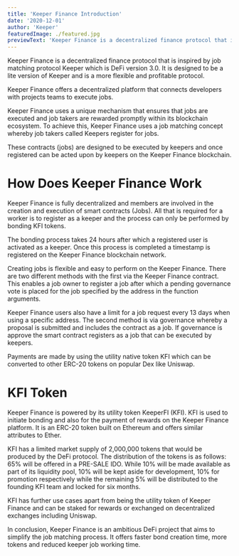 ```yaml
---
title: 'Keeper Finance Introduction'
date: '2020-12-01'
author: 'Keeper'
featuredImage: ./featured.jpg
previewText: 'Keeper Finance is a decentralized finance protocol that is inspired by job matching protocol Keeper which is DeFi version 3.0'
---
```



Keeper Finance is a decentralized finance protocol that is inspired by job matching protocol Keeper which is DeFi version 3.0. It is designed to be a lite version of Keeper and is a more flexible and profitable protocol.


Keeper Finance offers a decentralized platform that connects developers with projects teams to execute jobs.

Keeper Finance uses a unique mechanism that ensures that jobs are executed and job takers are rewarded promptly within its blockchain ecosystem. To achieve this, Keeper Finance uses a job matching concept whereby job takers called Keepers register for jobs.

These contracts (jobs) are designed to be executed by keepers and once registered can be acted upon by keepers on the Keeper Finance blockchain.


# How Does Keeper Finance Work

Keeper Finance is fully decentralized and members are involved in the creation and execution of smart contracts (Jobs). All that is required for a worker is to register as a keeper and the process can only be performed by bonding KFI tokens.

The bonding process takes 24 hours after which a registered user is activated as a keeper. Once this process is completed a timestamp is registered on the Keeper Finance blockchain network.

Creating jobs is flexible and easy to perform on the Keeper Finance. There are two different methods with the first via the Keeper Finance contract. This enables a job owner to register a job after which a pending governance vote is placed for the job specified by the address in the function arguments.

Keeper Finance users also have a limit for a job request every 13 days when using a specific address. The second method is via governance whereby a proposal is submitted and includes the contract as a job. If governance is approve the smart contract registers as a job that can be executed by keepers.

Payments are made by using the utility native token KFI which can be converted to other ERC-20 tokens on popular Dex like Uniswap.


# KFI Token

Keeper Finance is powered by its utility token KeeperFI (KFI). KFI is used to initiate bonding and also for the payment of rewards on the Keeper Finance platform. It is an ERC-20 token built on Ethereum and offers similar attributes to Ether.

KFI has a limited market supply of 2,000,000 tokens that would be produced by the DeFi protocol. The distribution of the tokens is as follows: 65% will be offered in a PRE-SALE IDO. While 10% will be made available as part of its liquidity pool, 10% will be kept aside for development, 10% for promotion respectively while the remaining 5% will be distributed to the founding KFI team and locked for six months.

KFI has further use cases apart from being the utility token of Keeper Finance and can be staked for rewards or exchanged on decentralized exchanges including Uniswap.

In conclusion, Keeper Finance is an ambitious DeFi project that aims to simplify the job matching process. It offers faster bond creation time, more tokens and reduced keeper job working time.
